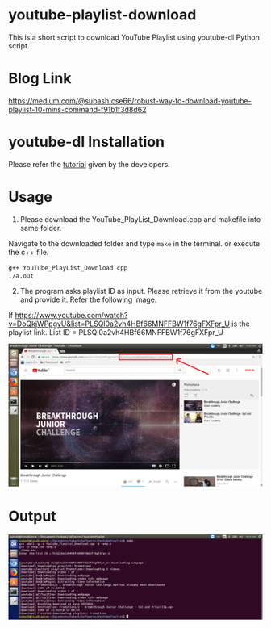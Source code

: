 # youtube-playlist-download
This is a short script to download YouTube Playlist using youtube-dl Python script.

# Blog Link
https://medium.com/@subash.cse66/robust-way-to-download-youtube-playlist-10-mins-command-f91b1f3d8d62

# youtube-dl Installation
Please refer the [tutorial](https://github.com/rg3/youtube-dl/blob/master/README.md#installation) given by the developers.

# Usage
1) Please download the YouTube_PlayList_Download.cpp and makefile into same folder.

Navigate to the downloaded folder and type `make` in the terminal.
or 
execute the c++ file.
```
g++ YouTube_PlayList_Download.cpp
./a.out
```

2) The program asks playlist ID as input. Please retrieve it from the youtube and provide it. Refer the following image.

If https://www.youtube.com/watch?v=DoQkjWPpgyU&list=PLSQl0a2vh4HBf66MNFFBW1f76gFXFpr_U is the playlist link.
List ID = PLSQl0a2vh4HBf66MNFFBW1f76gFXFpr_U

![List ID Sample Image](YouTube_List_Id.png "Sample image explaining List ID of YouTube Playlist")

# Output

![Program Output](ProgramOutput.png "Execution output of the program")


